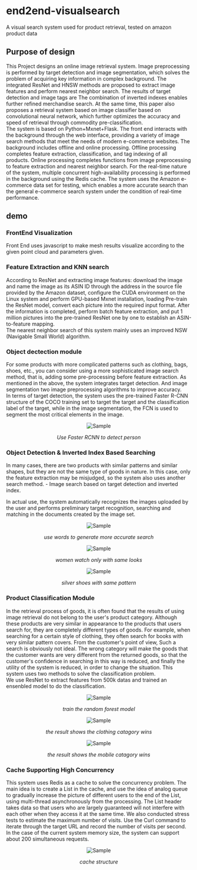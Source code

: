 # end2end-visualsearch
A visual search system used for product retrieval, tested on amazon product data

## Purpose of design
This Project designs an online image retrieval system. Image preprocessing is performed by target detection and image segmentation, which solves the problem of acquiring key information in complex background. The integrated ResNet and HNSW methods are proposed to extract image features and perform nearest neighbor search. The results of target detection and image tags are The combination of inverted indexes enables further refined merchandise search. At the same time, this paper also proposes a retrieval system based on image classifier based on convolutional neural network, which further optimizes the accuracy and speed of retrieval through commodity pre-classification.<br>
The system is based on Python+Mxnet+Flask. The front end interacts with the background through the web interface, providing a variety of image search methods that meet the needs of modern e-commerce websites. The background includes offline and online processing. Offline processing completes feature extraction, classification, and tag indexing of all products. Online processing completes functions from image preprocessing to feature extraction and nearest neighbor search. For the real-time nature of the system, multiple concurrent high-availability processing is performed in the background using the Redis cache. The system uses the Amazon e-commerce data set for testing, which enables a more accurate search than the general e-commerce search system under the condition of real-time performance.

## demo


### FrontEnd Visualization
Front End uses javascript to make mesh results visualize according to the given point cloud and parameters given.

### Feature Extraction and KNN search

According to ResNet and extracting image features: download the image and name the image as its ASIN ID through the address in the source file provided by the Amazon dataset, configure the CUDA environment on the Linux system and perform GPU-based Mxnet installation, loading Pre-train the ResNet model, convert each picture into the required input format. After the information is completed, perform batch feature extraction, and put 1 million pictures into the pre-trained ResNet one by one to establish an ASIN-to-feature mapping.
<br>
The nearest neighbor search of this system mainly uses an improved NSW (Navigable Small World) algorithm.

### Object dectection module

For some products with more complicated patterns such as clothing, bags, shoes, etc., you can consider using a more sophisticated image search method, that is, adding some pre-processing before feature extraction. As mentioned in the above, the system integrates target detection. And image segmentation two image preprocessing algorithms to improve accuracy.
<br>In terms of target detection, the system uses the pre-trained Faster R-CNN structure of the COCO training set to target the target and the classification label of the target, while in the image segmentation, the FCN is used to segment the most critical elements in the image.

<p align="center">
	<img src="https://github.com/lmy1108/end2end-visualsearch/blob/master/images/vs9.png" alt="Sample">
	<p align="center">
		<em>Use Faster RCNN to detect person</em>
	</p>
</p>

### Object Detection & Inverted Index Based Searching

In many cases, there are two products with similar patterns and similar shapes, but they are not the same type of goods in nature. In this case, only the feature extraction may be misjudged, so the system also uses another search method. - Image search based on target detection and inverted index.
<br>

In actual use, the system automatically recognizes the images uploaded by the user and performs preliminary target recognition, searching and matching in the documents created by the image set.
<p align="center">
	<img src="https://github.com/lmy1108/end2end-visualsearch/blob/master/images/vs12.png" alt="Sample">
	<p align="center">
		<em>use words to generate more accurate search</em>
	</p>
</p>
<p align="center">
	<img src="https://github.com/lmy1108/end2end-visualsearch/blob/master/images/vs13.png" alt="Sample">
	<p align="center">
		<em>women watch only with same looks</em>
	</p>
</p>

<p align="center">
	<img src="https://github.com/lmy1108/end2end-visualsearch/blob/master/images/vs14.png" alt="Sample">
	<p align="center">
		<em>silver shoes with same pattern</em>
	</p>
</p>

### Product Classification Module

In the retrieval process of goods, it is often found that the results of using image retrieval do not belong to the user's product category. Although these products are very similar in appearance to the products that users search for, they are completely different types of goods. For example, when searching for a certain style of clothing, they often search for books with very similar pattern covers. From the customer's point of view, Such a search is obviously not ideal. The wrong category will make the goods that the customer wants are very different from the returned goods, so that the customer's confidence in searching in this way is reduced, and finally the utility of the system is reduced, in order to change the situation. This system uses two methods to solve the classification problem.
<br> We use ResNet to extract features from 500k datas and trained an ensenbled model to do the classification.
<p align="center">
	<img src="https://github.com/lmy1108/end2end-visualsearch/blob/master/images/vs2.PNG" alt="Sample">
	<p align="center">
		<em>train the random forest model</em>
	</p>
</p>
<p align="center">
	<img src="https://github.com/lmy1108/end2end-visualsearch/blob/master/images/vs4.png" alt="Sample">
	<p align="center">
		<em>the result shows the clothing catagory wins</em>
	</p>
</p>

<p align="center">
	<img src="https://github.com/lmy1108/end2end-visualsearch/blob/master/images/vs5.png" alt="Sample">
	<p align="center">
		<em>the result shows the mobile catagory wins</em>
	</p>
</p>

### Cache Supporting High Concurrency  

This system uses Redis as a cache to solve the concurrency problem. The main idea is to create a List in the cache, and use the idea of analog queue to gradually increase the picture of different users to the end of the List, using multi-thread asynchronously from the processing. The List header takes data so that users who are largely guaranteed will not interfere with each other when they access it at the same time. We also conducted stress tests to estimate the maximum number of visits. Use the Curl command to iterate through the target URL and record the number of visits per second. In the case of the current system memory size, the system can support about 200 simultaneous requests.
<p align="center">
	<img src="https://github.com/lmy1108/end2end-visualsearch/blob/master/images/vs15.PNG" alt="Sample">
	<p align="center">
		<em>cache structure</em>
	</p>
</p>
